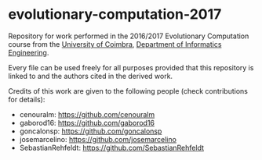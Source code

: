 # evolutionary-computation-2017

Repository for work performed in the 2016/2017 Evolutionary Computation course from the [University of Coimbra](https://www.uc.pt/), [Department of Informatics Engineering](www.uc.pt/fctuc/dei/).

Every file can be used freely for all purposes provided that this repository is linked to and the authors cited in the derived work.

Credits of this work are given to the following people (check contributions for details):
* cenouralm: https://github.com/cenouralm
* gaborod16: https://github.com/gaborod16
* goncalonsp: https://github.com/goncalonsp
* josemarcelino: https://github.com/josemarcelino
* SebastianRehfeldt: https://github.com/SebastianRehfeldt
